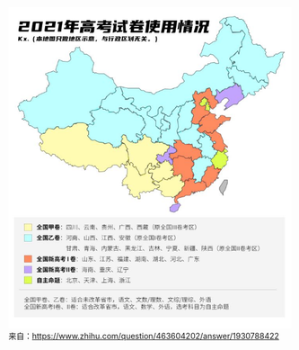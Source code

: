 ![image](https://raw.githubusercontent.com/RX-CaO/studytheory/main/.shouldbeunshow/img/2021%E9%AB%98%E8%80%83%E5%90%84%E7%9C%81%E8%AF%95%E5%8D%B7%E5%88%92%E5%88%86.jpg)
来自：https://www.zhihu.com/question/463604202/answer/1930788422
